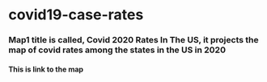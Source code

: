 # covid19-case-rates
### Map1 title is called, Covid 2020 Rates In The US, it projects the map of covid rates among the states in the US in 2020
#### This is link to the map
